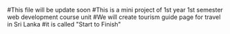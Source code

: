 #This file will be update soon
#This is a mini project of 1st year 1st semester web development course unit
#We will create tourism guide page for travel in Sri Lanka
#it is called "Start to Finish"
